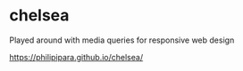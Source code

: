 # chelsea

Played around with media queries for responsive web design

https://philipipara.github.io/chelsea/
